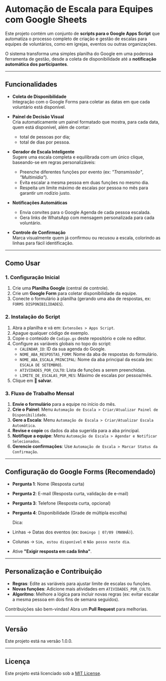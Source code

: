#  Automação de Escala para Equipes com Google Sheets

Este projeto contém um conjunto de **scripts para o Google Apps Script** que automatiza o processo completo de criação e gestão de escalas para equipes de voluntários, como em igrejas, eventos ou outras organizações.

O sistema transforma uma simples planilha do Google em uma poderosa ferramenta de gestão, desde a coleta de disponibilidade até a **notificação automática dos participantes**.

---

##  Funcionalidades

- **Coleta de Disponibilidade**  
  Integração com o Google Forms para coletar as datas em que cada voluntário está disponível.

- **Painel de Decisão Visual**  
  Cria automaticamente um painel formatado que mostra, para cada data, quem está disponível, além de contar:
  - total de pessoas por dia;  
  - total de dias por pessoa.  

- **Gerador de Escala Inteligente**  
  Sugere uma escala completa e equilibrada com um único clique, baseando-se em regras personalizáveis:  
  - Preenche diferentes funções por evento (ex: *"Transmissão"*, *"Multimídia"*).  
  - Evita escalar a mesma pessoa em duas funções no mesmo dia.  
  - Respeita um limite máximo de escalas por pessoa no mês para garantir um rodízio justo.

- **Notificações Automáticas**  
  - Envia convites para o Google Agenda de cada pessoa escalada.  
  - Gera links de WhatsApp com mensagem personalizada para cada voluntário.

- **Controle de Confirmação**  
  Marca visualmente quem já confirmou ou recusou a escala, colorindo as linhas para fácil identificação.

---

##  Como Usar

### 1. Configuração Inicial
1. Crie uma **Planilha Google** (central de controle).  
2. Crie um **Google Form** para coletar disponibilidade da equipe.  
3. Conecte o formulário à planilha (gerando uma aba de respostas, ex: `FORMS DISPONIBILIDADES`).

### 2. Instalação do Script
1. Abra a planilha e vá em: `Extensões > Apps Script`.  
2. Apague qualquer código de exemplo.  
3. Copie o conteúdo de `Codigo.gs` deste repositório e cole no editor.  
4. Configure as variáveis globais no topo do script:
   - `CALENDAR_ID`: ID da sua agenda do Google.  
   - `NOME_ABA_RESPOSTAS_FORM`: Nome da aba de respostas do formulário.  
   - `NOME_ABA_ESCALA_PRINCIPAL`: Nome da aba principal da escala (ex: `ESCALA DE SETEMBRO`).  
   - `ATIVIDADES_POR_CULTO`: Lista de funções a serem preenchidas.  
   - `LIMITE_DE_ESCALAS_POR_MES`: Máximo de escalas por pessoa/mês.  
5. Clique em **💾 salvar**.

### 3. Fluxo de Trabalho Mensal
1. **Envie o formulário** para a equipe no início do mês.  
2. **Crie o Painel**: Menu `Automação de Escala > Criar/Atualizar Painel de Disponibilidade`.  
3. **Gere a Escala**: Menu `Automação de Escala > Criar/Atualizar Escala Automática`.  
4. **Revise e copie** os dados da aba sugerida para a aba principal.  
5. **Notifique a equipe**: Menu `Automação de Escala > Agendar e Notificar Selecionados`.  
6. **Gerencie confirmações**: Use `Automação de Escala > Marcar Status da Confirmação`.

---

##  Configuração do Google Forms (Recomendado)

- **Pergunta 1**: Nome (Resposta curta)  
- **Pergunta 2**: E-mail (Resposta curta, validação de e-mail)  
- **Pergunta 3**: Telefone (Resposta curta, opcional)  
- **Pergunta 4**: Disponibilidade (Grade de múltipla escolha)  

  Dica:  
- Linhas → Datas dos eventos (ex: `Domingo | 07/09 (MANHÃ)`).  
- Colunas → `Sim, estou disponível` e `Não posso neste dia`.  
- Ative **"Exigir resposta em cada linha"**.  

---

## Personalização e Contribuição

- **Regras**: Edite as variáveis para ajustar limite de escalas ou funções.  
- **Novas funções**: Adicione mais atividades em `ATIVIDADES_POR_CULTO`.  
- **Algoritmo**: Melhore a lógica para incluir novas regras (ex: evitar escalar a mesma pessoa em dois fins de semana seguidos).  

Contribuições são bem-vindas! Abra um **Pull Request** para melhorias.  

---

## Versão
Este projeto está na versão 1.0.0.

---

## Licença

Este projeto está licenciado sob a [MIT License](LICENSE).
